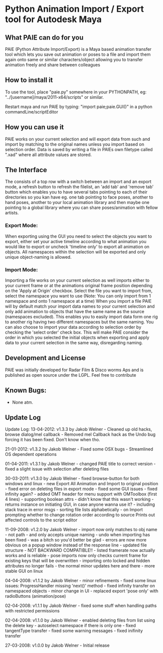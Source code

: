 # Python Animation Import / Export tool for Autodesk Maya



## What PAIE can do for you
PAIE (Python Attribute Import/Export) is a Maya based animation transfer tool which lets you save out animation or poses to a file and import them again onto same or similar characters/object allowing you to transfer animation freely and share between colleagues

## How to install it
To use the tool, place "paie.py" somewhere in your PYTHONPATH, eg: "../[username]/maya/2011-x64/scripts" or similar.

Restart maya and run PAIE by typing:
    "import paie;paie.GUI()"
in a python commandLine/scriptEditor

## How you can use it
PAIE works on your current selection and will export data from such and import by matching to the original names unless you import based on selection order.
Data is saved by writing a file in PAIEs own filetype called ".xad" where all attribute values are stored.

## The Interface
The consists of a top row with a switch between an import and an export mode, a refresh button to refresh the filelist, an 'add tab' and 'remove tab' button which enables you to have several tabs pointing to each of their directories so you kan have eg. one tab pointing to face poses, another to hand poses, another to your local animation library and then maybe one pointing to a global library where you can share poses/animation with fellow artists.

### Export Mode:

When exporting using the GUI you need to select the objects you want to export, either set your active timeline according to what animation you would like to export or uncheck 'timeline only' to export all animation on objects.
All namespaces within the selection will be exported and only unique object-naming is allowed.

### Import Mode:

Importing a file works on your current selection as well imports either to your current frame or at the animations original frame position depending on the 'Apply at Origin' checkbox.
Select the file you want to import from, select the namespace you want to use (Note: You can only import from 1 namespace and onto 1 namespace at a time)
When you import a file PAIE will by default match your import data names to your current selection and only add animation to objects that have the same name as the source (namespaces excluded). This enables you to easily import data form one rig to another rig having two different namespaces but the same naming. You can also choose to import your data according to selection order by checking the 'select order' check box. This will make PAIE consider the order in which you selected the initial objects when exporting and apply data to your current selection in the same way, disregarding naming.

## Development and License
PAIE was initially developed for Radar Film & Disco worms Aps and is published as open source under the LGPL.
Feel free to contribute



## Known Bugs:
- None atm.


## Update Log
Update Log:
  13-04-2012: v1.3.3 by Jakob Welner
      - Cleaned up old hacks, browse dialog/mel callback
	  - Removed mel Callback hack as the Undo bug forcing it has been fixed. Don't know when tho.

  21-01-2012: v1.3.2 by Jakob Welner
      - Fixed some OSX bugs
      - Streamlined OS dependent operations

  01-04-2011: v1.3.1 by Jakob Welner
      - changed PAIE title to correct version
      - fixed a slight issue with selection after deleting files

  30-03-2011: v1.3.0 by Jakob Welner
      - fixed browse-button for both windows and linux
      - new Export All Animation and Import to original position
      - fixed error on deleting files in export mode
      - fixed some GUI issues
      - fixed infinity again?
      - added OMT header for menu support with OMToolbox (first 4 lines)
      - supporting boolean attrs - didn't know that this wasn't working
      - returns instance on initiating GUI, in case anyone wanna use it?
      - including stack trace in error msgs
      - sorting file lists alphabetically
      - on Import prompting whether to change rotation order according to source
		Prints out affected controls to the script editor

  11-09-2008: v1.2.0 by Jakob Welner
      - import now only matches to obj name - not path - and only accepts unique naming
      - undo when importing has been fixed - was a bitch so you'd better be glad
      - errors are now more obvious on a popup window instead of the response line
      - updated file structure - NOT BACKWARD COMPATIBLE!!
      - listed framerate now actually works and is reliable
      - pose imports now only checks current frame for existing keys that will be overwritten
      - importing onto locked and hidden attributes no longer fails
      - the normal minor updates here and there
      - more stable GUI on linux

  04-04-2008: v1.1.2 by Jakob Welner
      - minor refinements
      - fixed some linux issues: ProgressHandler missing 'next()' method
      - fixed infinity transfer on namespaced objects
      - minor change in UI - replaced export 'pose only' with radioButtons (animation/pose)

  02-04-2008: v1.1.1 by Jakob Welner
      - fixed some stuff when handling paths with restricted permissions

  02-04-2008: v1.1.0 by Jakob Welner
      - enabled deleting files from list using the delete key
      - autoselect namespace if there is only one
      - fixed tangentType transfer
      - fixed some warning messages
      - fixed inifinity transfer

  27-03-2008: v1.0.0 by Jakob Welner
      - Initial release
